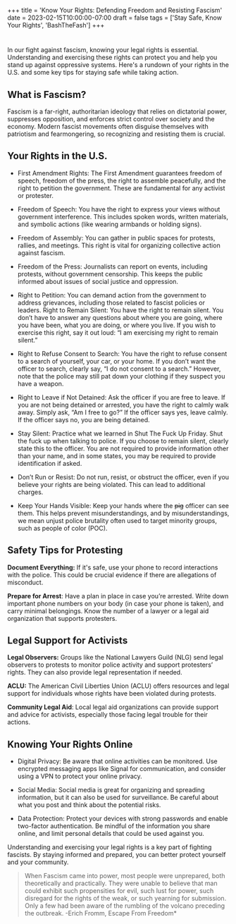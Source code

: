 +++
title = 'Know Your Rights: Defending Freedom and Resisting Fascism'
date = 2023-02-15T10:00:00-07:00
draft = false
tags = ['Stay Safe, Know Your Rights', 'BashTheFash']
+++
#

In our fight against fascism, knowing your legal rights is essential. Understanding and exercising these rights can protect you and help you stand up against oppressive systems. Here's a rundown of your rights in the U.S. and some key tips for staying safe while taking action.

## What is Fascism?

Fascism is a far-right, authoritarian ideology that relies on dictatorial power, suppresses opposition, and enforces strict control over society and the economy. Modern fascist movements often disguise themselves with patriotism and fearmongering, so recognizing and resisting them is crucial.

## Your Rights in the U.S.

- First Amendment Rights: The First Amendment guarantees freedom of speech, freedom of the press, the right to assemble peacefully, and the right to petition the government. These are fundamental for any activist or protester.

- Freedom of Speech: You have the right to express your views without government interference. This includes spoken words, written materials, and symbolic actions (like wearing armbands or holding signs).

- Freedom of Assembly: You can gather in public spaces for protests, rallies, and meetings. This right is vital for organizing collective action against fascism.

- Freedom of the Press: Journalists can report on events, including protests, without government censorship. This keeps the public informed about issues of social justice and oppression.

- Right to Petition: You can demand action from the government to address grievances, including those related to fascist policies or leaders.
Right to Remain Silent: You have the right to remain silent. You don’t have to answer any questions about where you are going, where you have been, what you are doing, or where you live. If you wish to exercise this right, say it out loud: “I am exercising my right to remain silent.”

- Right to Refuse Consent to Search: You have the right to refuse consent to a search of yourself, your car, or your home. If you don’t want the officer to search, clearly say, “I do not consent to a search.” However, note that the police may still pat down your clothing if they suspect you have a weapon.

- Right to Leave if Not Detained: Ask the officer if you are free to leave. If you are not being detained or arrested, you have the right to calmly walk away. Simply ask, “Am I free to go?” If the officer says yes, leave calmly. If the officer says no, you are being detained.

- Stay Silent: Practice what we learned in Shut The Fuck Up Friday. Shut the fuck up when talking to police. If you choose to remain silent, clearly state this to the officer. You are not required to provide information other than your name, and in some states, you may be required to provide identification if asked.

- Don’t Run or Resist: Do not run, resist, or obstruct the officer, even if you believe your rights are being violated. This can lead to additional charges.

- Keep Your Hands Visible: Keep your hands where the ~~pig~~ officer can see them. This helps prevent misunderstandings, and by misunderstandings, we mean unjust police brutality often used to target minority groups, such as people of color (POC).

## Safety Tips for Protesting

**Document Everything:** If it's safe, use your phone to record interactions with the police. This could be crucial evidence if there are allegations of misconduct.

**Prepare for Arrest**: Have a plan in place in case you’re arrested. Write down important phone numbers on your body (in case your phone is taken), and carry minimal belongings. Know the number of a lawyer or a legal aid organization that supports protesters.

## Legal Support for Activists

**Legal Observers:** Groups like the National Lawyers Guild (NLG) send legal observers to protests to monitor police activity and support protesters’ rights. They can also provide legal representation if needed.

**ACLU:** The American Civil Liberties Union (ACLU) offers resources and legal support for individuals whose rights have been violated during protests.

**Community Legal Aid**: Local legal aid organizations can provide support and advice for activists, especially those facing legal trouble for their actions.

## Knowing Your Rights Online

- Digital Privacy: Be aware that online activities can be monitored. Use encrypted messaging apps like Signal for communication, and consider using a VPN to protect your online privacy.

- Social Media: Social media is great for organizing and spreading information, but it can also be used for surveillance. Be careful about what you post and think about the potential risks.

- Data Protection: Protect your devices with strong passwords and enable two-factor authentication. Be mindful of the information you share online, and limit personal details that could be used against you.

Understanding and exercising your legal rights is a key part of fighting fascists. By staying informed and prepared, you can better protect yourself and your community.

> When Fascism came into power, most people were unprepared, both theoretically and practically. They were unable to believe that man could exhibit such propensities for evil, such lust for power, such disregard for the rights of the weak, or such yearning for submission. Only a few had been aware of the rumbling of the volcano preceding the outbreak.
> -Erich Fromm, Escape From Freedom*
